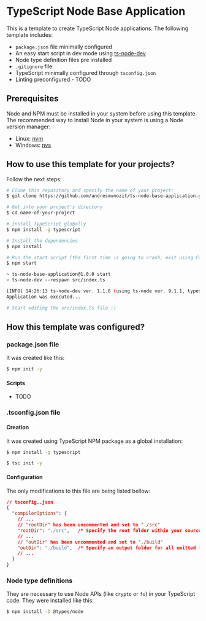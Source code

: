# TypeScript Node Base Application
This is a template to create TypeScript Node applications. The following template includes:
- `package.json` file minimally configured
- An easy start script in dev mode using [ts-node-dev](https://www.npmjs.com/package/ts-node-dev)
- Node type definition files pre installed
- `.gitignore` file
- TypeScript minimally configured through `tsconfig.json`
- Linting preconfigured - TODO

## Prerequisites
Node and NPM must be installed in your system before using this template. The recommended way to
install Node in your system is using a Node version manager:
- Linux: [nvm](https://nvm.sh)
- Windows: [nvs](https://github.com/jasongin/nvs)

## How to use this template for your projects?
Follow the next steps:
```sh
# Clone this repository and specify the name of your project:
$ git clone https://github.com/andresmunozit/ts-node-base-application.git name-of-your-project

# Get into your project's directory
$ cd name-of-your-project

# Install TypeScript globally
$ npm install -g typescript

# Install the dependencies
$ npm install

# Run the start script (the first time is going to crash, exit using Control + C and run it again)
$ npm start

> ts-node-base-application@1.0.0 start
> ts-node-dev --respawn src/index.ts

[INFO] 14:26:13 ts-node-dev ver. 1.1.8 (using ts-node ver. 9.1.1, typescript ver. 4.6.4)
Application was executed...

# Start editing the src/index.ts file :)

```

## How this template was configured?

### package.json file
It was created like this:
```sh
$ npm init -y

```

#### Scripts
- TODO

### .tsconfig.json file
#### Creation
It was created using TypeScript NPM package as a global installation:
```sh
$ npm install -g typescript

$ tsc init -y

```

#### Configuration
The only modifications to this file are being listed bellow:
```json
// tsconfig..json
{
  "compilerOptions": {
    // ...
    // "rootDir" has been uncommented and set to "./src"
    "rootDir": "./src",   /* Specify the root folder within your source files. */
    // ...
    // "outDir" has been uncommented and set to "./build"
    "outDir": "./build",  /* Specify an output folder for all emitted files. */
    // ...
  }
}

```

### Node type definitions
They are necessary to use Node APIs (like `crypto` or `fs`) in your TypeScript code. They were
installed like this:
```sh
$ npm install -D @types/node

```
